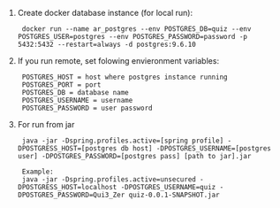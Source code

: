 1. Create docker database instance (for local run):

        docker run --name ar_postgres --env POSTGRES_DB=quiz --env POSTGRES_USER=postgres --env POSTGRES_PASSWORD=password -p 5432:5432 --restart=always -d postgres:9.6.10
2. If you run remote, set folowing envieronment variables:
        
        POSTGRES_HOST = host where postgres instance running
        POSTGRES_PORT = port
        POSTGRES_DB = database name
        POSTGRES_USERNAME = username
        POSTGRES_PASSWORD = user password
        
3. For run from jar

        java -jar -Dspring.profiles.active=[spring profile] -DPOSTGRESS_HOST=[postgres db host] -DPOSTGRES_USERNAME=[postgres user] -DPOSTGRES_PASSWORD=[postgres pass] [path to jar].jar

        Example:
        java -jar -Dspring.profiles.active=unsecured -DPOSTGRESS_HOST=localhost -DPOSTGRES_USERNAME=quiz -DPOSTGRES_PASSWORD=Qui3_Zer quiz-0.0.1-SNAPSHOT.jar
